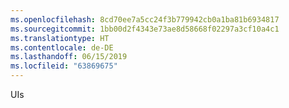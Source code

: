 ```yaml
---
ms.openlocfilehash: 8cd70ee7a5cc24f3b779942cb0a1ba81b6934817
ms.sourcegitcommit: 1bb00d2f4343e73ae8d58668f02297a3cf10a4c1
ms.translationtype: HT
ms.contentlocale: de-DE
ms.lasthandoff: 06/15/2019
ms.locfileid: "63869675"
---
```

UIs